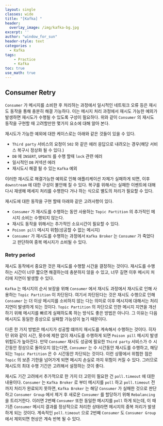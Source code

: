 ```yaml
--- 
layout: single
classes: wide
title: "[Kafka] "
header:
  overlay_image: /img/kafka-bg.jpg
excerpt: ''
author: "window_for_sun"
header-style: text
categories :
  - Kafka
tags:
    - Practice
    - Kafka
toc: true
use_math: true
---  
```


## Consumer Retry
`Consumer` 가 메시지를 소비한 후 처리하는 과정에서 일시적인 네트워크 오류 등은 재시도 동작을 통해 충분히 해결 가능하다. 
이는 메시지 처리 과정에서 재시도 가능한 예외가 발생하면 재시도가 수행될 수 있도록 구성이 필요하다. 
위와 같이 `Consumer` 의 재시도 동작을 구현할 때 고려할만한 몇가지 요소에 대해 알아 본다.  

재시도가 가능한 예외에 대한 케이스로는 아래와 같은 것들이 있을 수 있다. 

- `Third party` 서비스의 요청이 `502` 와 같은 에러 응답으로 내려오는 경우(해당 서비스 복구시 정상화 될 수 있다.)
- `DB` 에 `INSERT`, `UPDATE` 를 수행 할때 `lock` 관련 에러 
- 일시적인 `DB` 커넥션 에러
- 재시도시 해결 될 수 있는 `Kafka` 예외 

이러한 재시도로 해결가능한 예외로 인해 애플리케이션 자체가 실패하게 되면, 
이후 `downstream` 에 대한 구성이 불안해 질 수 있다. 
복구를 위해서는 실패한 이벤트에 대해 다시 재생해 메세지 처리를 수행한다 거나 하는 식으로 별도의 처리가 필요할 수 있다.  

재시도에 대한 동작을 구현 할때 아래와 같은 고려사항이 있다. 

- `Consumer` 가 재시도를 수행하는 동안 사용하는 `Topic Partition` 의 추가적인 메시지 소비는 수행되지 않는다. 
- 재시도 동작을 위해서는 추가적인 소요시간이 필요할 수 있다. 
- `Poison pill` 메시지 위험(성공할 수 없는 메시지)
- `Consumer` 가 재시도를 수행하는 과정에서 `Kafka Broker` 는 `Consumer` 가 죽었다고 판단하여 중복 메시지가 소비될 수 있다. 

### Retry period
재시도 동작에서 중요한 것은 재시도를 수행할 시간을 결정하는 것이다. 
재시도를 수행하는 시간이 너무 짧으면 해결하는데 충분하지 않을 수 있고, 
너무 길면 이후 메시지 처리에 지연이 발생할 수 있다.

`Kafka` 는 메시지의 순서 보장을 위해 `Consumer` 에서 재시도 과정에서 재시도로 인해 사용하는 `Topic Partition` 이 차단된다. 
여기서 차단된다는 것은 재시도 수행으로 인해 `Consumer` 는 더 이상 메시지를 소비하지 않는 다는 의미로 이후 메시지에 대해서는 처리 지연이 발생하게 되는 것이다. 
`Topic Partition` 의 차단으로 인한 메시지 지연을 개선하기 위해 메시지를 빠르게 실패하도록 하는 방식도 좋은 방법은 아니다. 
그 이유는 다음 메시지도 동일한 증상으로 실패할 가능성이 높기 때문이다.  

다른 한 가지 방법은 메시지가 성공할 떄까지 재시도를 계속해서 수행하는 것이다. 
히자민 위와 같이 시간, 횟수에 제한 없이 재시도를 수행하게 되면 `Poison pill` 메시지 발생 위험도가 높아진다. 
만약 `Consumer` 재시도 성공에 필요한 `Third party` 서비스가 수 시간동안 정상으로 돌아오지 않는다면, `Consumer` 는 수 시간동안 재시도를 수행하고, 
해당되는 `Topic Partition` 은 수 시간동안 차단되는 것이다. 
이런 상황에서 위험한 점은 `Topic` 의 보존 기한을 넘어가게 되면 메시지 손실로 까지 위험이 커질 수 있다. 
그러므로 재시도의 최대 수행 기간은 고려해서 설정하는 것이 좋다.  

재시도 기간 고려에서 추가적으로 한 가지 더 고민이 필요한 건 `poll.timeout` 에 대한 내용이다. 
`Consumer` 는 `Kafka Broker` 로 부터 메시지를 `poll` 하고 `poll.timeout` 전까지 처리가 완료되지 못하면, 
`Kafka Broker` 는 해당 `Consumer` 가 실패한 것으로 판단하고 `Consumer Group` 에서 제거 후 새로운 `Consumer` 를 할당하기 위해 
`Rebalancing` 을 트리거한다. 
이러면 2번째 `Consumer` 또한 동일한 메시지를 `poll` 하게 되는데, 
이 때 기존 `Consumer` 메시지 결과를 정상적으로 처리한 상태라면 메시지의 중복 처리가 발생하게 되는 것이다. 
계속적인 `poll.timeout` 으로 2번째 `Consumer` 도 `Consumer Group` 에서 제외되면 현상은 계속 반복 될 수 있다.  

